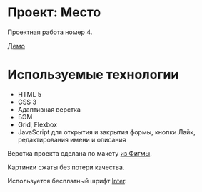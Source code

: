 # Проект: Место

Проектная работа номер 4.

[Демо](https://)

# Используемые технологии
- HTML 5
- CSS 3
- Адаптивная верстка
- БЭМ
- Grid, Flexbox
- JavaScript для открытия и закрытия формы, кнопки Лайк, редактирования имени и описания

Верстка проекта сделана по макету [из Фигмы](https://www.figma.com/file/2cn9N9jSkmxD84oJik7xL7/JavaScript.-Sprint-4?node-id=28212%3A2&t=DjAvAnnafWsewtHz-0).

Картинки сжаты без потери качества.

Используется бесплатный шрифт [Inter](https://rsms.me/inter/).
